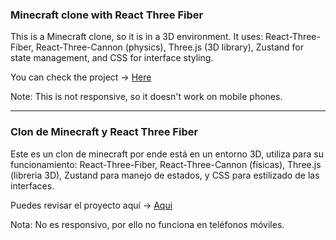 ### Minecraft clone with React Three Fiber

This is a Minecraft clone, so it is in a 3D environment. It uses: React-Three-Fiber, React-Three-Cannon (physics), Three.js (3D library), Zustand for state management, and CSS for interface styling.

You can check the project -> [Here](https://minecraft-react-clone.vercel.app/)

Note: This is not responsive, so it doesn't work on mobile phones.

---

### Clon de Minecraft y React Three Fiber

Este es un clon de minecraft por ende está en un entorno 3D, utiliza para su funcionamiento: React-Three-Fiber, React-Three-Cannon (físicas), Three.js (libreria 3D), Zustand para manejo de estados, y CSS para estilizado de las interfaces.

Puedes revisar el proyecto aquí -> [Aqui](https://minecraft-react-clone.vercel.app/)

Nota: No es responsivo, por ello no funciona en teléfonos móviles.





